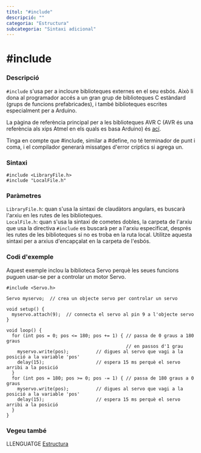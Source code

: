 ```yaml
---
títol: "#include"
descripció: ""
categoria: "Estructura"
subcategoria: "Sintaxi adicional"
---
```


# #include

### Descripció

`#include` s'usa per a incloure biblioteques externes en el seu esbós. Això li dona al programador accés a un gran grup de biblioteques C estàndard (grups de funcions prefabricades), i també biblioteques escrites especialment per a Arduino.

La pàgina de referència principal per a les biblioteques AVR C (AVR és una referència als xips Atmel en els quals es basa Arduino) és [ací](http://www.nongnu.org/avr-libc/user-manual/modules.html).

Tinga en compte que #include, similar a #define, no té terminador de punt i coma, i el compilador generarà missatges d'error críptics si agrega un.

### Sintaxi

`#include <LibraryFile.h>`  
`#include "LocalFile.h"`

### Paràmetres

`LibraryFile.h`: quan s'usa la sintaxi de claudàtors angulars, es buscarà l'arxiu en les rutes de les biblioteques.  
`LocalFile.h`: quan s'usa la sintaxi de cometes dobles, la carpeta de l'arxiu que usa la directiva `#include` es buscarà per a l'arxiu especificat, després les rutes de les biblioteques si no es troba en la ruta local. Utilitze aquesta sintaxi per a arxius d'encapçalat en la carpeta de l'esbós.

### Codi d'exemple

Aquest exemple inclou la biblioteca Servo perquè les seues funcions puguen usar-se per a controlar un motor Servo.

```
#include <Servo.h>

Servo myservo;  // crea un objecte servo per controlar un servo

void setup() {
  myservo.attach(9);  // connecta el servo al pin 9 a l'objecte servo
}

void loop() {
  for (int pos = 0; pos <= 180; pos += 1) { // passa de 0 graus a 180 graus
                                            // en passos d'1 grau
    myservo.write(pos);          // digues al servo que vagi a la posició a la variable 'pos'
    delay(15);                   // espera 15 ms perquè el servo arribi a la posició
  }
  for (int pos = 180; pos >= 0; pos -= 1) { // passa de 180 graus a 0 graus
    myservo.write(pos);          // digues al servo que vagi a la posició a la variable 'pos'
    delay(15);                   // espera 15 ms perquè el servo arribi a la posició
  }
}
```

### Vegeu també

LLENGUATGE [Estructura](../../Estructura.md)  
